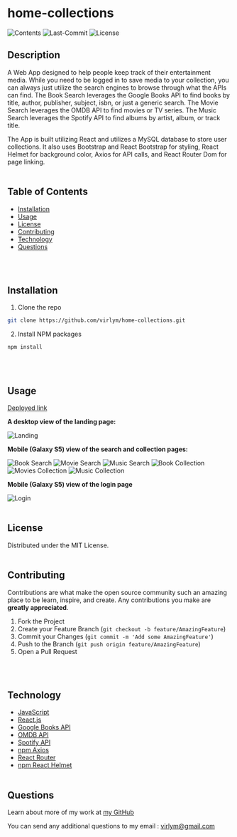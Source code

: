 # **home-collections**
  ![Contents](https://img.shields.io/github/languages/top/virlym/home-collections)
  ![Last-Commit](https://img.shields.io/github/last-commit/virlym/home-collections)
  ![License](https://img.shields.io/github/license/virlym/home-collections)
  ## **Description**
  A Web App designed to help people keep track of their entertainment media. While you need to be logged in to save media to your collection, you can always just utilize the search engines to browse through what the APIs can find. The Book Search leverages the Google Books API to find books by title, author, publisher, subject, isbn, or just a generic search. The Movie Search leverages the OMDB API to find movies or TV series. The Music Search leverages the Spotify API to find albums by artist, album, or track title.

  The App is built utilizing React and utilizes a MySQL database to store user collections. It also uses Bootstrap and React Bootstrap for styling, React Helmet for background color, Axios for API calls, and React Router Dom for page linking.
  <br><br>
  
  ## **Table of Contents**
  
  * [Installation](#Installation)
  * [Usage](#Usage)
  * [License](#License)
  * [Contributing](#Contributing)
  * [Technology](#Technology)
  * [Questions](#Questions)
  
  <br><br>
  
  ## **Installation**
  
  1. Clone the repo
  ```sh
  git clone https://github.com/virlym/home-collections.git
  ``` 
  2. Install NPM packages
  ```sh
  npm install
  ```
  <br><br>
  
  ## **Usage**
  [Deployed link](https://home-collections.herokuapp.com/)

  **A desktop view of the landing page:**

  ![Landing](./public/landing.PNG)

  **Mobile (Galaxy S5) view of the search and collection pages:**

  ![Book Search](./public/book_search.PNG)
  ![Movie Search](./public/movie_search.PNG)
  ![Music Search](./public/music_search.PNG)
  ![Book Collection](./public/collected_books.PNG)
  ![Movies Collection](./public/collected_movies.PNG)
  ![Music Collection](./public/collected_music.PNG)

  **Mobile (Galaxy S5) view of the login page**

  ![Login](./public/login.PNG)
  <br><br>
  
  ## **License**
  
  Distributed under the MIT License.
  <br><br>
  
  ## **Contributing**
  Contributions are what make the open source community such an amazing place to be learn, inspire, and create. Any contributions you make are **greatly appreciated**.
  
  1. Fork the Project
  2. Create your Feature Branch (`git checkout -b feature/AmazingFeature`)
  3. Commit your Changes (`git commit -m 'Add some AmazingFeature'`)
  4. Push to the Branch (`git push origin feature/AmazingFeature`)
  5. Open a Pull Request
  
  <br><br>
  
  ## **Technology**
  - [JavaScript](https://www.javascript.com/)
  - [React.js](https://reactjs.org/)
  - [Google Books API](https://developers.google.com/books)
  - [OMDB API](http://www.omdbapi.com/)
  - [Spotify API](https://developer.spotify.com/documentation/web-api/)
  - [npm Axios](https://www.npmjs.com/package/axios)
  - [React Router](https://reactrouter.com/web/guides/quick-start)
  - [npm React Helmet](https://www.npmjs.com/package/react-helmet)
  <br><br>
  
  ## **Questions**
  Learn about more of my work at [my GitHub](https://github.com/virlym)
  
  You can send any additional questions to my email : virlym@gmail.com